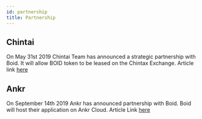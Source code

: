 ```yaml
---
id: partnership
title: Partnership
---
```

## Chintai
On May 31st 2019 Chintai Team has announced a strategic partnership with Boid. It will allow BOID token to be leased on the Chintax Exchange. Article link [here](https://medium.com/@ChintaiEOS/boid-chintai-form-strategic-partnership-dcb2bc3e556f)

## Ankr
On September 14th 2019 Ankr has announced partnership with Boid. Boid will host their application on Ankr Cloud. Article Link [here](https://medium.com/ankr-network/boid-is-the-next-blockchain-project-to-host-their-nodes-on-the-ankr-cloud-c6339302e48f)